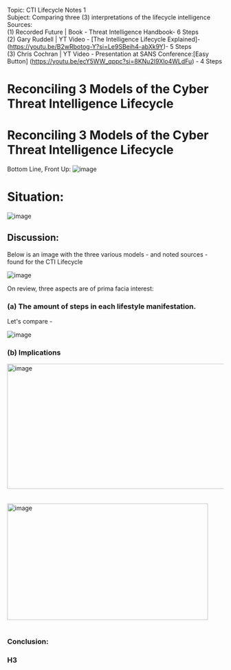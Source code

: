 Topic: CTI Lifecycle Notes 1 <br />
Subject: Comparing three (3) interpretations of the lifecycle intelligence <br />
Sources: <br />
(1) Recorded Future | Book - Threat Intelligence Handbook- 6 Steps 
<br />
(2) Gary Ruddell | YT Video - [The Intelligence Lifecycle Explained]-  
(https://youtu.be/B2wRbotog-Y?si=Le9SBeih4-abXk9Y)- 5 Steps <br /> 
(3) Chris Cochran | YT Video - Presentation at SANS Conference:[Easy Button] (https://youtu.be/ecY5WW_qppc?si=8KNu2I9Xlo4WLdFu) - 4 Steps <br />

# Reconciling 3 Models of the Cyber Threat Intelligence Lifecycle 

<H1>Reconciling 3 Models of the Cyber Threat Intelligence Lifecycle</H1>

Bottom Line, Front Up:
![image](https://github.com/user-attachments/assets/22d49cfd-90ab-4478-9844-c94d6a7246a7)




# Situation:

![image](https://github.com/user-attachments/assets/8de337b4-a36a-4802-8f40-f0cebc88c944)


## Discussion: 
Below is an image with the three various models - and noted sources - found for the CTI Lifecycle 

![image](https://github.com/user-attachments/assets/c6a5ae9a-1751-48a8-8922-012d68528b64)

On review, three aspects are of prima facia interest: 


### (a) The amount of steps in each lifestyle manifestation. 

Let's compare - 

![image](https://github.com/user-attachments/assets/76f24496-76bd-43fa-afb5-1f69f0f67798)

### (b) Implications 
<img width="1011" height="290" alt="image" src="https://github.com/user-attachments/assets/cab98b22-baff-4afc-b572-570f163d5ade" />
<br />
<br />
<br />


<img width="467" height="270" alt="image" src="https://github.com/user-attachments/assets/80c3e3d3-e426-401e-a1a8-3b6266b37448" />

<br /> 
<br />




###
### Conclusion: 


### H3
